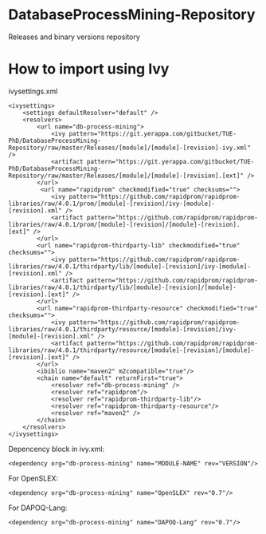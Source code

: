 DatabaseProcessMining-Repository
===============

Releases and binary versions repository


# How to import using Ivy

ivysettings.xml

    <ivysettings>
        <settings defaultResolver="default" />
        <resolvers>
    	    <url name="db-process-mining">
                <ivy pattern="https://git.yerappa.com/gitbucket/TUE-PhD/DatabaseProcessMining-Repository/raw/master/Releases/[module]/[module]-[revision]-ivy.xml" />
                <artifact pattern="https://git.yerappa.com/gitbucket/TUE-PhD/DatabaseProcessMining-Repository/raw/master/Releases/[module]/[module]-[revision].[ext]" />
            </url>
             <url name="rapidprom" checkmodified="true" checksums="">
             	<ivy pattern="https://github.com/rapidprom/rapidprom-libraries/raw/4.0.1/prom/[module]-[revision]/ivy-[module]-[revision].xml" />
                <artifact pattern="https://github.com/rapidprom/rapidprom-libraries/raw/4.0.1/prom/[module]-[revision]/[module]-[revision].[ext]" />
            </url>
            <url name="rapidprom-thirdparty-lib" checkmodified="true" checksums="">
                <ivy pattern="https://github.com/rapidprom/rapidprom-libraries/raw/4.0.1/thirdparty/lib/[module]-[revision]/ivy-[module]-[revision].xml" />
                <artifact pattern="https://github.com/rapidprom/rapidprom-libraries/raw/4.0.1/thirdparty/lib/[module]-[revision]/[module]-[revision].[ext]" />
            </url>
            <url name="rapidprom-thirdparty-resource" checkmodified="true" checksums="">
                <ivy pattern="https://github.com/rapidprom/rapidprom-libraries/raw/4.0.1/thirdparty/resource/[module]-[revision]/ivy-[module]-[revision].xml" />
                <artifact pattern="https://github.com/rapidprom/rapidprom-libraries/raw/4.0.1/thirdparty/resource/[module]-[revision]/[module]-[revision].[ext]" />
            </url>
            <ibiblio name="maven2" m2compatible="true"/>
            <chain name="default" returnFirst="true">
        	    <resolver ref="db-process-mining" />
        	    <resolver ref="rapidprom"/>
                <resolver ref="rapidprom-thirdparty-lib"/>
                <resolver ref="rapidprom-thirdparty-resource"/>  
                <resolver ref="maven2" />  
            </chain>  
        </resolvers>
    </ivysettings>

Depencency block in ivy.xml:

	<dependency org="db-process-mining" name="MODULE-NAME" rev="VERSION"/>

For OpenSLEX:

	<dependency org="db-process-mining" name="OpenSLEX" rev="0.7"/>

For DAPOQ-Lang:

	<dependency org="db-process-mining" name="DAPOQ-Lang" rev="0.7"/>
